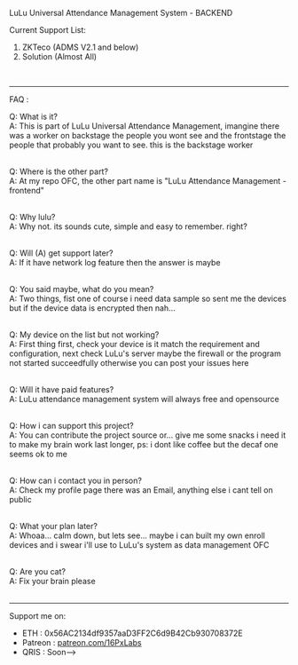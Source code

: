 LuLu Universal Attendance Management System - BACKEND<br>

Current Support List:
1. ZKTeco (ADMS V2.1 and below)
2. Solution (Almost All)<br>

<br><hr>
FAQ : <br>

  Q: What is it?<br>
  A: This is part of LuLu Universal Attendance Management, imangine there was a worker on backstage the people you wont see and the frontstage the people that probably you want to see. this is the backstage worker<br><br>

  Q: Where is the other part?<br>
  A: At my repo OFC, the other part name is "LuLu Attendance Management - frontend"<br><br>

  Q: Why lulu?<br>
  A: Why not. its sounds cute, simple and easy to remember. right?<br><br>

  Q: Will (A) get support later?<br>
  A: If it have network log feature then the answer is maybe<br><br>

  Q: You said maybe, what do you mean?<br>
  A: Two things, fist one of course i need data sample so sent me the devices but if the device data is encrypted then nah...<br><br>

  Q: My device on the list but not working?<br>
  A: First thing first, check your device is it match the requirement and configuration, next check LuLu's server maybe the firewall or the program not started succeedfully otherwise you can post your issues here<br><br>
  
  Q: Will it have paid features?<br>
  A: LuLu attendance management system will always free and opensource<br><br>
  
  Q: How i can support this project?<br>
  A: You can contribute the project source or... give me some snacks i need it to make my brain work last longer, ps: i dont like coffee but the decaf one seems ok to me<br><br>

  Q: How can i contact you in person?<br>
  A: Check my profile page there was an Email, anything else i cant tell on public<br><br>
  
  Q: What your plan later?<br>
  A: Whoaa... calm down, but lets see... maybe i can built my own enroll devices and i swear i'll use to LuLu's system as data management OFC<br><br>

  Q: Are you cat?<br>
  A: Fix your brain please<br>
<br><hr>
Support me on: <br>
- ETH     : 0x56AC2134df9357aaD3FF2C6d9B42Cb930708372E
- Patreon : <a href="https://patreon.com/16PxLabs">patreon.com/16PxLabs</a>
- QRIS    : Soon--> 
